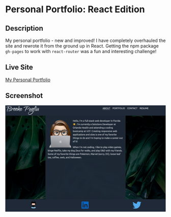 # Personal Portfolio: React Edition

## Description

My personal portfolio - new and improved! I have completely overhauled the site and rewrote it from the ground up in React. Getting the npm package `gh-pages` to work with `react-router` was a fun and interesting challenge!

## Live Site
[My Personal Portfolio](https://brookescodestuff.github.io/react-personal-portfolio/)

## Screenshot
![screenshot](screenshot.png)